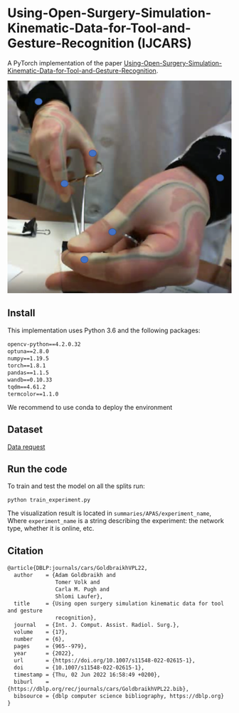 # Using-Open-Surgery-Simulation-Kinematic-Data-for-Tool-and-Gesture-Recognition (IJCARS)
A PyTorch implementation of the paper [Using-Open-Surgery-Simulation-Kinematic-Data-for-Tool-and-Gesture-Recognition](https://link.springer.com/article/10.1007/s11548-022-02615-1).

![Sensors' Locations](figures/sensor_localization_v2.png)

## Install
This implementation uses Python 3.6 and the following packages:
```
opencv-python==4.2.0.32
optuna==2.8.0
numpy==1.19.5
torch==1.8.1
pandas==1.1.5
wandb==0.10.33
tqdm==4.61.2
termcolor==1.1.0
```
We recommend to use conda to deploy the environment

## Dataset
[Data request](https://docs.google.com/forms/d/e/1FAIpQLSeKvalfDwLBkxh1PgrVH14wu2a8UXl7xi0bSAYEU0z9yPrdUA/viewform?usp=sf_link/)


## Run the code
To train and test the model on all the splits run:
```
python train_experiment.py
```
The visualization result is located in `summaries/APAS/experiment_name`,
Where `experiment_name` is a string describing the experiment: the network type, whether it is online, etc.

## Citation
```
@article{DBLP:journals/cars/GoldbraikhVPL22,
  author    = {Adam Goldbraikh and
               Tomer Volk and
               Carla M. Pugh and
               Shlomi Laufer},
  title     = {Using open surgery simulation kinematic data for tool and gesture
               recognition},
  journal   = {Int. J. Comput. Assist. Radiol. Surg.},
  volume    = {17},
  number    = {6},
  pages     = {965--979},
  year      = {2022},
  url       = {https://doi.org/10.1007/s11548-022-02615-1},
  doi       = {10.1007/s11548-022-02615-1},
  timestamp = {Thu, 02 Jun 2022 16:58:49 +0200},
  biburl    = {https://dblp.org/rec/journals/cars/GoldbraikhVPL22.bib},
  bibsource = {dblp computer science bibliography, https://dblp.org}
}
```
